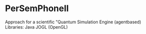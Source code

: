 # PerSemPhoneII
Approach for a scientific "Quantum Simulation Engine (agentbased)
Libraries: Java JOGL (OpenGL)
